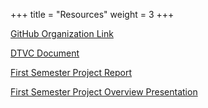 +++
title = "Resources"
weight = 3
+++

[GitHub Organization Link](https://github.com/CSURamBots)

[DTVC Document](/pdf/dtvc.pdf)

[First Semester Project Report](/pdf/semester_1_report.pdf)

[First Semester Project Overview Presentation](/pdf/semester_1_presentation.pdf)
